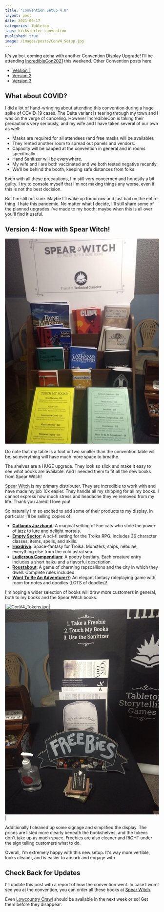 ```yaml
---
title: "Convention Setup 4.0"
layout: post
date: 2021-09-17
categories: Tabletop
tags: kickstarter convention
published: true
image: /images/posts/ConV4_Setup.jpg
---
```


It's ya boi, coming atcha with another Convention Display Upgrade! I'll be attending [IncredibleCon2021](https://www.incrediblecon.com/) this weekend. Other Convention posts here:

 - [Version 1](/david/2019/10/convention-breakdown)
 - [Version 2](/david/2020/02/ConventionV2)
 - [Version 3](/david/2021/06/ConventionV3)

## What about COVID?

I did a lot of hand-wringing about attending this convention during a huge spike of COVID-19 cases. The Delta variant is tearing through my town and I was on the verge of canceling. However IncredibleCon is taking their precautions very seriously, and my wife and I have taken several of our own as well:

 - Masks are required for all attendees (and free masks will be available).
 - They rented another room to spread out panels and vendors.
 - Capacity will be capped at the convention in general and in rooms specifically.
 - Hand Sanitizer will be everywhere.
 - My wife and I are both vaccinated and we both tested negative recently.
 - We'll be behind the booth, keeping safe distances from folks.

Even with all these precautions, I'm still very concerned and honestly a bit guilty. I try to console myself that I'm not making things any worse, even if this is not the best decision. 

But I'm still not sure. Maybe I'll wake up tomorrow and just bail on the entire thing. I hate this pandemic. No matter what I decide, I'll still share some of the planned upgrades I've made to my booth; maybe when this is all over you'll find it useful.

## Version 4: Now with Spear Witch!

![ConV4_shelves.jpg](/images/posts/ConV4_shelves.jpg)

Do note that my table is a foot or two smaller than the convention table will be; so everything will have much more space to breathe.

The shelves are a HUGE upgrade. They look so slick and make it easy to see what books are available. And I needed them to fit all the new books from Spear Witch!

[Spear Witch](https://spearwitch.com/) is my primary distributer. They are incredible to work with and have made my job 10x easier. They handle all my shipping for all my books. I cannot express how much stress and headache they've removed from my life. Thank you Jared! I love you!

So naturally I'm so excited to add some of their products to my display. In particular I'll be selling copies of:

 - [**Catlands Jazzband**](https://spearwitch.com/products/the-catlands-jazzband-gazetter): A magical setting of Fae cats who stole the power of jazz to lure and delight mortals.
 - [**Empty Sector**](https://spearwitch.com/products/empty-sector): A sci-fi setting for the Troika RPG. Includes 36 character classes, items, spells, and skills.
 - [**Hexdrive**](https://spearwitch.com/products/hexdrive): Space-fantasy for Troika. Monsters, ships, nebulae, everything else from the cold astral sea.
 - [**Ludicrous Compendium**](https://spearwitch.com/products/the-ludicrous-compendium-first-omnibus-edition): A poetry bestiary. Each creature entry includes 
a short haiku and a flavorful description. 
 - [**Roustabout**](https://spearwitch.com/products/roustabout): A game of charming rapscallions and the city in which they dwell. Complete rules included.
 - [**Want To Be An Adventurer?**](https://spearwitch.com/products/so-you-want-to-be-an-adventurer): An elegant fantasy roleplaying game with room for notes and doodles (LOTS of doodles)!

I'm hoping a wider selection of books will draw more customers in general; both to my books and the Spear Witch books.

|![ConV4_Tokens.jpg](/images/posts/ConV4_Tokens.jpg)|![ConV4_Freebies.jpg](/images/posts/ConV4_Freebies.jpg)|

Additionally I cleaned up some signage and simplified the display. The prices are listed more clearly beneath the bookshelves, and the tokens don't take up as much space. Freebies are also cleaner and RIGHT under the sign telling customers what to do.

Overall, I'm extremely happy with this new setup. It's way more vertible, looks cleaner, and is easier to absorb and engage with.

## Check Back for Updates

I'll update this post with a report of how the convention went. In case I won't see you at the convention, you can order all these books at [Spear Witch](https://spearwitch.com/). 

Even [Lowcountry Crawl](/lowcountry-crawl) should be available in the next week or so! Get them before they disappear.